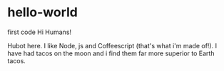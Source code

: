 # hello-world
first code
Hi Humans!

Hubot here. I like Node, js and Coffeescript (that's what i'm made of!).
I have had tacos on the moon and i find them far more superior to Earth tacos.
